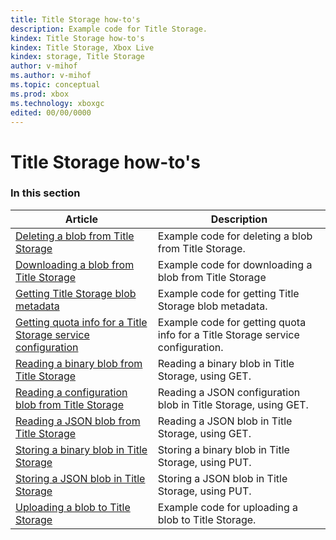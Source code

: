 ```yaml
---
title: Title Storage how-to's
description: Example code for Title Storage.
kindex: Title Storage how-to's
kindex: Title Storage, Xbox Live
kindex: storage, Title Storage
author: v-mihof
ms.author: v-mihof
ms.topic: conceptual
ms.prod: xbox
ms.technology: xboxgc
edited: 00/00/0000
---
```

 
# Title Storage how-to's
 
 ### In this section

| Article | Description |
|---------|-------------|
| [Deleting a blob from Title Storage](live-deleting-title-storage-blob.md) | Example code for deleting a blob from Title Storage. |
| [Downloading a blob from Title Storage](live-downloading-title-storage-blob.md) | Example code for downloading a blob from Title Storage |
| [Getting Title Storage blob metadata](live-getting-title-storage-blob-metadata.md) | Example code for getting Title Storage blob metadata. |
| [Getting quota info for a Title Storage service configuration](live-getting-title-storage-quota-info.md) | Example code for getting quota info for a Title Storage service configuration. |
| [Reading a binary blob from Title Storage](live-reading-binary-blobs.md) | Reading a binary blob in Title Storage, using GET. |
| [Reading a configuration blob from Title Storage](live-reading-configuration-blobs.md) | Reading a JSON configuration blob in Title Storage, using GET. |
| [Reading a JSON blob from Title Storage](live-reading-jsonblobs.md) | Reading a JSON blob in Title Storage, using GET. |
| [Storing a binary blob in Title Storage](live-storing-binary-blobs.md) | Storing a binary blob in Title Storage, using PUT. |
| [Storing a JSON blob in Title Storage](live-storing-jsonblobs.md) | Storing a JSON blob in Title Storage, using PUT. |
| [Uploading a blob to Title Storage](live-uploading-title-storage-blob.md) | Example code for uploading a blob to Title Storage. |

<!-- {% jumppage its %} -->

